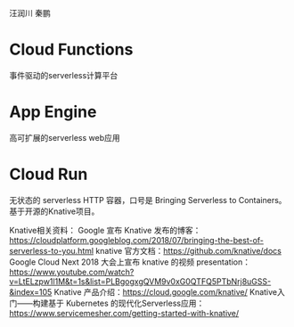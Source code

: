 汪润川 秦鹏

# Cloud Functions
事件驱动的serverless计算平台

# App Engine 
高可扩展的serverless web应用

# Cloud Run 
无状态的 serverless HTTP 容器，口号是 Bringing Serverless to Containers。基于开源的Knative项目。

Knative相关资料：
Google 宣布 Knative 发布的博客：https://cloudplatform.googleblog.com/2018/07/bringing-the-best-of-serverless-to-you.html
knative 官方文档：https://github.com/knative/docs
Google Cloud Next 2018 大会上宣布 knative 的视频 presentation：https://www.youtube.com/watch?v=LtELzpw1l1M&t=1s&list=PLBgogxgQVM9v0xG0QTFQ5PTbNrj8uGSS-&index=105
Knative 产品介绍：https://cloud.google.com/knative/
Knative入门——构建基于 Kubernetes 的现代化Serverless应用：https://www.servicemesher.com/getting-started-with-knative/
